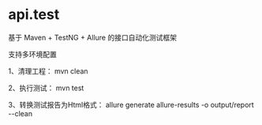 # api.test

基于 Maven + TestNG + Allure 的接口自动化测试框架

支持多环境配置

1、清理工程：
    mvn clean
    
2、执行测试：
    mvn test
    
3、转换测试报告为Html格式：
    allure generate allure-results -o output/report --clean
    
